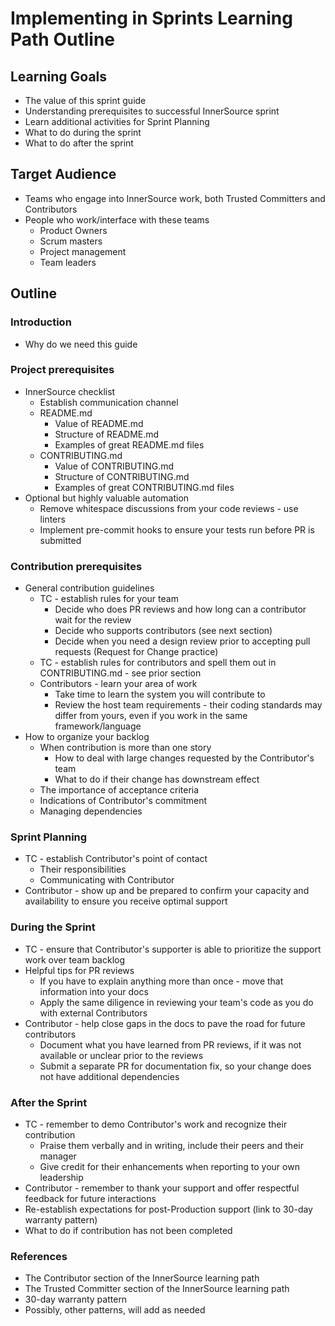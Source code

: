 # Implementing in Sprints Learning Path Outline

## Learning Goals

- The value of this sprint guide
- Understanding prerequisites to successful InnerSource sprint
- Learn additional activities for Sprint Planning
- What to do during the sprint
- What to do after the sprint

## Target Audience

- Teams who engage into InnerSource work, both Trusted Committers and Contributors
- People who work/interface with these teams 
    - Product Owners
    - Scrum masters
    - Project management
    - Team leaders

## Outline

### Introduction

- Why do we need this guide

### Project prerequisites
- InnerSource checklist
    - Establish communication channel
    - README.md
        - Value of README.md
        - Structure of README.md
        - Examples of great README.md files
    - CONTRIBUTING.md
        - Value of CONTRIBUTING.md
        - Structure of CONTRIBUTING.md
        - Examples of great CONTRIBUTING.md files
- Optional but highly valuable automation
    - Remove whitespace discussions from your code reviews - use linters
    - Implement pre-commit hooks to ensure your tests run before PR is submitted

### Contribution prerequisites
- General contribution guidelines
    - TC - establish rules for your team
        - Decide who does PR reviews and how long can a contributor wait for the review
        - Decide who supports contributors (see next section)
        - Decide when you need a design review prior to accepting pull requests (Request for Change practice)
    - TC - establish rules for contributors and spell them out in CONTRIBUTING.md - see prior section
    - Contributors - learn your area of work
        - Take time to learn the system you will contribute to
        - Review the host team requirements - their coding standards may differ from yours, even if you work in the same framework/language
- How to organize your backlog
    - When contribution is more than one story
        - How to deal with large changes requested by the Contributor's team
        - What to do if their change has downstream effect
    - The importance of acceptance criteria
    - Indications of Contributor's commitment
    - Managing dependencies

### Sprint Planning
- TC - establish Contributor's point of contact
    - Their responsibilities
    - Communicating with Contributor
- Contributor - show up and be prepared to confirm your capacity and availability to ensure you receive optimal support

### During the Sprint
- TC - ensure that Contributor's supporter is able to prioritize the support work over team backlog
- Helpful tips for PR reviews
    - If you have to explain anything more than once - move that information into your docs
    - Apply the same diligence in reviewing your team's code as you do with external Contributors
- Contributor - help close gaps in the docs to pave the road for future contributors
    - Document what you have learned from PR reviews, if it was not available or unclear prior to the reviews
    - Submit a separate PR for documentation fix, so your change does not have additional dependencies 

### After the Sprint
- TC - remember to demo Contributor's work and recognize their contribution
    - Praise them verbally and in writing, include their peers and their manager
    - Give credit for their enhancements when reporting to your own leadership 
- Contributor - remember to thank your support and offer respectful feedback for future interactions
- Re-establish expectations for post-Production support (link to 30-day warranty pattern)
- What to do if contribution has not been completed

### References

- The Contributor section of the InnerSource learning path
- The Trusted Committer section of the InnerSource learning path 
- 30-day warranty pattern
- Possibly, other patterns, will add as needed

